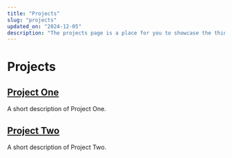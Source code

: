```yaml
---
title: "Projects"
slug: "projects"
updated_on: "2024-12-05"
description: "The projects page is a place for you to showcase the things you have made and worked on over the years."
---
```


# Projects

## [Project One](https://en.wikipedia.org/wiki/Main_Page)

A short description of Project One.

## [Project Two](https://en.wikipedia.org/wiki/Main_Page)

A short description of Project Two.